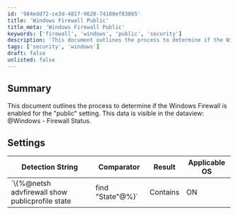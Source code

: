 ```yaml
---
id: '984edd72-ce3d-4817-9628-74100ef83865'
title: 'Windows Firewall Public'
title_meta: 'Windows Firewall Public'
keywords: ['firewall', 'windows', 'public', 'security']
description: 'This document outlines the process to determine if the Windows Firewall is enabled to the "public" setting. The data can be accessed through the dataview: @Windows - Firewall Status, providing insights into the firewall configuration for security purposes.'
tags: ['security', 'windows']
draft: false
unlisted: false
---
```


## Summary

This document outlines the process to determine if the Windows Firewall is enabled for the "public" setting. This data is visible in the dataview: @Windows - Firewall Status.

## Settings

| Detection String                                         | Comparator | Result | Applicable OS |
|---------------------------------------------------------|------------|--------|----------------|
| `\\\{%@netsh advfirewall show publicprofile state| find "State"@%}` | Contains   | ON     | Windows OS     |




